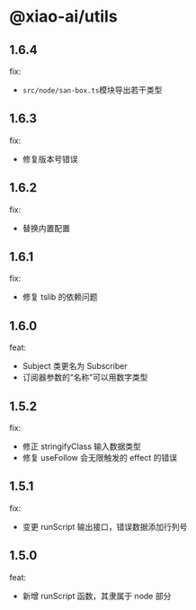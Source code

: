 # @xiao-ai/utils

## 1.6.4

fix:

- `src/node/san-box.ts`模块导出若干类型

## 1.6.3

fix:

- 修复版本号错误

## 1.6.2

fix:

- 替换内置配置

## 1.6.1

fix:

- 修复 tslib 的依赖问题

## 1.6.0

feat:

- Subject 类更名为 Subscriber
- 订阅器参数的“名称”可以用数字类型

## 1.5.2

fix:

- 修正 stringifyClass 输入数据类型
- 修复 useFollow 会无限触发的 effect 的错误

## 1.5.1

fix:

- 变更 runScript 输出接口，错误数据添加行列号

## 1.5.0

feat:

- 新增 runScript 函数，其隶属于 node 部分
